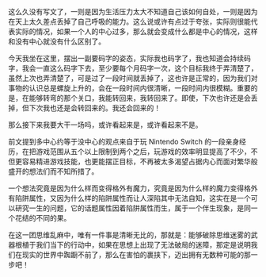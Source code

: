 这么久没有写文了，一则是因为生活压力太大不知道自己该如何自处，一则是因为在天上太久差点丢掉了自己呼吸的能力。这么说或许有点过于夸张，实际则很能代表实际的情况，如果一个人的中心过多，那么就会变成什么都是中心的情况，这样和没有中心就没有什么区别了。



今天我坐在这里，摆出一副要码字的姿态，实际我也码字了，我也知道会持续码字，我会一直这么码字下去，至少要每个月码字一次，这个目标我终于弄清楚了，虽然上次也弄清楚了，可是过了一段时间就丢掉了，这也许是正常的，因为我们对事物的认识总是螺旋上升的，会在一段时间内很清晰，一段时间内很模糊。重要的是，在能够转弯的那个关口，我能转回来，我转回来了。即使，下次也许还是会丢掉，但下次我也还是会转回来的。我还会回来的！



那么接下来我要大干一场吗，或许看起来是，或许看起来不是。



前文提到多中心约等于没中心的观点来自于玩 Nintendo Switch 的一段亲身经历，在把游戏范围从五个以上限制到两个之后，玩游戏的效率明显提高了不少，不但更容易精进游戏技能，也更能摆正目标，不再被太多渴望占据内心而面对繁华般盛开的想法们而不知所措了。



一个想法究竟是因为什么样而变得格外有魔力，究竟是因为什么样的魔力变得格外有陷阱属性，又因为什么样的陷阱属性而让人深陷其中无法自知，这实在是一个可以研究一生的问题，它的话题属性因着陷阱属性而生，属于一个伴生现象，是同一个花结的不同的果。



在这一团思维乱麻中，唯有一件事是清晰无比的，那就是：能够破除思维迷雾的武器根植于我们当下的行动中，如果在思想上出现了无法破局的迷障，那定是说明我们在现实的世界中踟蹰不前了，那么在害怕的裹挟下，迈出拥有无数种可能的那一步吧！